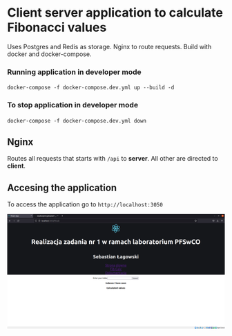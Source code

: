 # Client server application to calculate Fibonacci values
Uses Postgres and Redis as storage. Nginx to route requests. Build with docker and docker-compose.

### Running application in developer mode
`docker-compose -f docker-compose.dev.yml up --build -d`
### To stop application in developer mode
`docker-compose -f docker-compose.dev.yml down`

## Nginx
Routes all requests that starts with `/api` to **server**. All other are directed to **client**.

## Accesing the application
To access the application go to `http://localhost:3050`

![alt text](ss.png)
